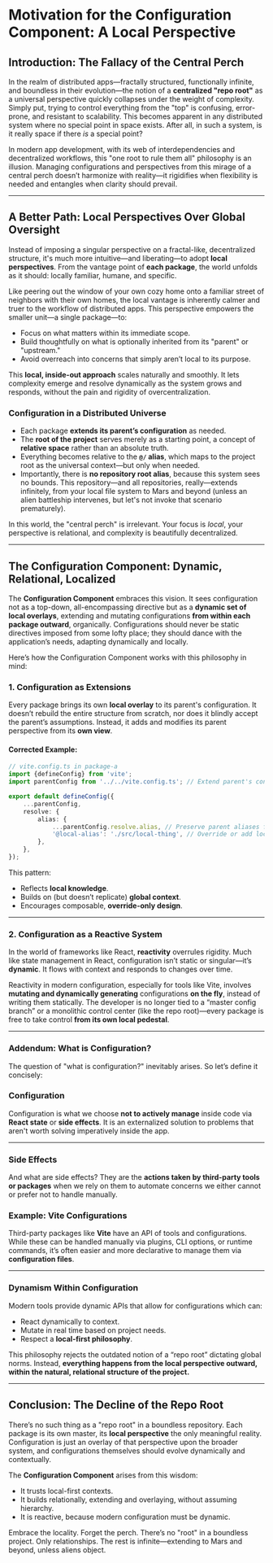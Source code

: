 # Motivation for the Configuration Component: A Local Perspective

## Introduction: The Fallacy of the Central Perch

In the realm of distributed apps—fractally structured, functionally infinite, and boundless in their evolution—the
notion of a **centralized "repo root"** as a universal perspective quickly collapses under the weight of complexity.
Simply put, trying to control everything from the "top" is confusing, error-prone, and resistant to scalability. This
becomes apparent in any distributed system where no special point in space exists. After all, in such a system, is it
really space if there *is* a special point?

In modern app development, with its web of interdependencies and decentralized workflows, this "one root to rule them
all" philosophy is an illusion. Managing configurations and perspectives from this mirage of a central perch doesn’t
harmonize with reality—it rigidifies when flexibility is needed and entangles when clarity should prevail.

---

## A Better Path: Local Perspectives Over Global Oversight

Instead of imposing a singular perspective on a fractal-like, decentralized structure, it's much more intuitive—and
liberating—to adopt **local perspectives**. From the vantage point of **each package**, the world unfolds as it should:
locally familiar, humane, and specific.

Like peering out the window of your own cozy home onto a familiar street of neighbors with their own homes, the local
vantage is inherently calmer and truer to the workflow of distributed apps. This perspective empowers the smaller unit—a
single package—to:

- Focus on what matters within its immediate scope.
- Build thoughtfully on what is optionally inherited from its "parent" or "upstream."
- Avoid overreach into concerns that simply aren’t local to its purpose.

This **local, inside-out approach** scales naturally and smoothly. It lets complexity emerge and resolve dynamically as
the system grows and responds, without the pain and rigidity of overcentralization.

### **Configuration in a Distributed Universe**

- Each package **extends its parent’s configuration** as needed.
- The **root of the project** serves merely as a starting point, a concept of **relative space** rather than an absolute
  truth.
- Everything becomes relative to the **`@/` alias**, which maps to the project root as the universal context—but only
  when needed.
- Importantly, there is **no repository root alias**, because this system sees no bounds. This repository—and all
  repositories, really—extends infinitely, from your local file system to Mars and beyond (unless an alien battleship
  intervenes, but let's not invoke that scenario prematurely).

In this world, the "central perch" is irrelevant. Your focus is *local*, your perspective is relational, and complexity
is beautifully decentralized.

---

## The Configuration Component: Dynamic, Relational, Localized

The **Configuration Component** embraces this vision. It sees configuration not as a top-down, all-encompassing
directive but as a **dynamic set of local overlays**, extending and mutating configurations **from within each package
outward**, organically. Configurations should never be static directives imposed from some lofty place; they should
dance with the application’s needs, adapting dynamically and locally.

Here’s how the Configuration Component works with this philosophy in mind:

### **1. Configuration as Extensions**

Every package brings its own **local overlay** to its parent's configuration. It doesn’t rebuild the entire structure
from scratch, nor does it blindly accept the parent’s assumptions. Instead, it adds and modifies its parent perspective
from its **own view**.

#### **Corrected Example**:

```typescript
// vite.config.ts in package-a
import {defineConfig} from 'vite';
import parentConfig from '../../vite.config.ts'; // Extend parent's config

export default defineConfig({
    ...parentConfig,
    resolve: {
        alias: {
            ...parentConfig.resolve.alias, // Preserve parent aliases first
            '@local-alias': './src/local-thing', // Override or add local-specific alias
        },
    },
});
```

This pattern:

- Reflects **local knowledge**.
- Builds on (but doesn’t replicate) **global context**.
- Encourages composable, **override-only design**.

---

### **2. Configuration as a Reactive System**

In the world of frameworks like React, **reactivity** overrules rigidity. Much like state management in React,
configuration isn’t static or singular—it’s **dynamic**. It flows with context and responds to changes over time.

Reactivity in modern configuration, especially for tools like Vite, involves **mutating and dynamically generating**
configurations **on the fly**, instead of writing them statically. The developer is no longer tied to a “master config
branch” or a monolithic control center (like the repo root)—every package is free to take control **from its own local
pedestal**.

---

### **Addendum: What is Configuration?**

The question of "what is configuration?" inevitably arises. So let’s define it concisely:

### **Configuration**

Configuration is what we choose **not to actively manage** inside code via **React state** or **side effects**. It is an
externalized solution to problems that aren't worth solving imperatively inside the app.

---

### **Side Effects**

And what are side effects? They are the **actions taken by third-party tools or packages** when we rely on them to
automate concerns we either cannot or prefer not to handle manually.

### Example: Vite Configurations

Third-party packages like **Vite** have an API of tools and configurations. While these can be handled manually via
plugins, CLI options, or runtime commands, it’s often easier and more declarative to manage them via **configuration
files**.

---

### **Dynamism Within Configuration**

Modern tools provide dynamic APIs that allow for configurations which can:

- React dynamically to context.
- Mutate in real time based on project needs.
- Respect a **local-first philosophy**.

This philosophy rejects the outdated notion of a “repo root” dictating global norms. Instead, **everything happens from
the local perspective outward, within the natural, relational structure of the project.**

---

## Conclusion: The Decline of the Repo Root

There’s no such thing as a "repo root" in a boundless repository. Each package is its own master, its **local
perspective** the only meaningful reality. Configuration is just an overlay of that perspective upon the broader system,
and configurations themselves should evolve dynamically and contextually.

The **Configuration Component** arises from this wisdom:

- It trusts local-first contexts.
- It builds relationally, extending and overlaying, without assuming hierarchy.
- It is reactive, because modern configuration must be dynamic.

Embrace the locality. Forget the perch. There’s no "root" in a boundless project. Only relationships. The rest is
infinite—extending to Mars and beyond, unless aliens object.